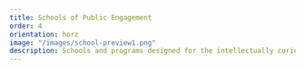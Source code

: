 ```yaml
---
title: Schools of Public Engagement
order: 4
orientation: horz
image: "/images/school-preview1.png"
description: Schools and programs designed for the intellectually curious and creative, at all stages of life and career, who are passionate about social justice around the world.
--- 
```

